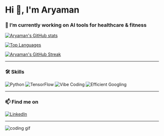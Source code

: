 # Hi 👋, I'm Aryaman

### 🔭 I’m currently working on AI tools for healthcare & fitness

[![Aryaman's GitHub stats](https://github-readme-stats.vercel.app/api?username=Aryaman-Arya&show_icons=true&theme=dracula)](https://github.com/Aryaman-Arya)

[![Top Languages](https://github-readme-stats.vercel.app/api/top-langs/?username=Aryaman-Arya&layout=compact&theme=dracula)](https://github.com/Aryaman-Arya)

[![Aryaman's GitHub Streak](https://github-readme-streak-stats.herokuapp.com/?user=Aryaman-Arya&theme=dracula)](https://github.com/Aryaman-Arya)

---

### 🛠️ Skills

![Python](https://img.shields.io/badge/Python-3776AB?style=flat&logo=python&logoColor=white)
![TensorFlow](https://img.shields.io/badge/TensorFlow-FF6F00?style=flat&logo=tensorflow&logoColor=white)
![Vibe Coding](https://img.shields.io/badge/Vibe%20Coding-8A2BE2?style=flat&logo=code&logoColor=white)
![Efficient Googling](https://img.shields.io/badge/Efficient%20Googling-4285F4?style=flat&logo=google&logoColor=white)

---

### 📫 Find me on

[![LinkedIn](https://img.shields.io/badge/LinkedIn-0A66C2?style=flat&logo=linkedin&logoColor=white)](https://www.linkedin.com/in/aryaman-9282141b8/)

---

![coding gif](https://media.giphy.com/media/3o7aD2saalBwwftBIY/giphy.gif)
